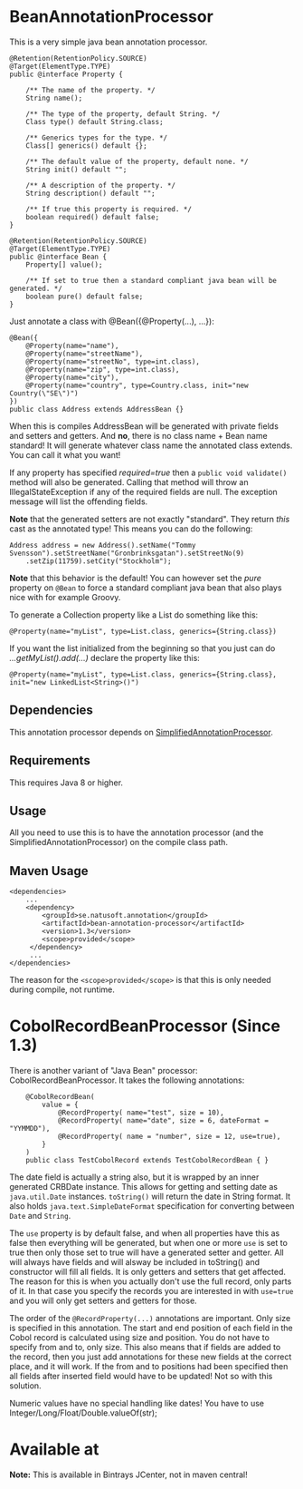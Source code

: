 # BeanAnnotationProcessor

This is a very simple java bean annotation processor. 

    @Retention(RetentionPolicy.SOURCE)
    @Target(ElementType.TYPE)
    public @interface Property {
    
        /** The name of the property. */
        String name();
    
        /** The type of the property, default String. */
        Class type() default String.class;
    
        /** Generics types for the type. */
        Class[] generics() default {};

        /** The default value of the property, default none. */
        String init() default "";
    
        /** A description of the property. */
        String description() default "";
    
        /** If true this property is required. */
        boolean required() default false;
    }

    @Retention(RetentionPolicy.SOURCE)
    @Target(ElementType.TYPE)
    public @interface Bean {
        Property[] value();
    
        /** If set to true then a standard compliant java bean will be generated. */
        boolean pure() default false;
    }

Just annotate a class with @Bean({@Property(...), ...}):

    @Bean({
        @Property(name="name"),
        @Property(name="streetName"),
        @Property(name="streetNo", type=int.class),
        @Property(name="zip", type=int.class),
        @Property(name="city"),
        @Property(name="country", type=Country.class, init="new Country(\"SE\")")
    })
    public class Address extends AddressBean {}

When this is compiles AddressBean will be generated with private fields and setters and getters. And **no**, there is no class name + Bean name standard! It will generate whatever class name the annotated class extends. You can call it what you want!

If any property has specified _required=true_ then a `public void validate()` method will also be generated. Calling that method will throw an IllegalStateException if any of the required fields are null. The exception message will list the offending fields.

**Note** that the generated setters are not exactly "standard". They return _this_ cast as the annotated type! This means you can do the following:

    Address address = new Address().setName("Tommy Svensson").setStreetName("Gronbrinksgatan").setStreetNo(9)
        .setZip(11759).setCity("Stockholm");

**Note** that this behavior is the default! You can however set the _pure_ property on `@Bean` to force a standard compliant java bean that also plays nice with for example Groovy. 

To generate a Collection property like a List do something like this:

    @Property(name="myList", type=List.class, generics={String.class})

If you want the list initialized from the beginning so that you just can do _...getMyList().add(...)_ declare the property like this:

    @Property(name="myList", type=List.class, generics={String.class}, init="new LinkedList<String>()")

## Dependencies

This annotation processor depends on [SimplifiedAnnotationProcessor](https://github.com/tombensve/SimplifiedAnnotationProcessor).

## Requirements

This requires Java 8 or higher.

## Usage

All you need to use this is to have the annotation processor (and the SimplifiedAnnotationProcessor) on the compile class path.

## Maven Usage

    <dependencies>
        ...
        <dependency>
            <groupId>se.natusoft.annotation</groupId>
            <artifactId>bean-annotation-processor</artifactId>
            <version>1.3</version>
            <scope>provided</scope>
         </dependency>
         ...
    </dependencies>

The reason for the `<scope>provided</scope>` is that this is only needed during compile, not runtime.

# CobolRecordBeanProcessor (Since 1.3)

There is another variant of "Java Bean" processor: CobolRecordBeanProcessor. It takes the following annotations:

        @CobolRecordBean(
            value = {
                @RecordProperty( name="test", size = 10),
                @RecordProperty( name="date", size = 6, dateFormat = "YYMMDD"),
                @RecordProperty( name = "number", size = 12, use=true),
            }
        )
        public class TestCobolRecord extends TestCobolRecordBean { }

The date field is actually a string also, but it is wrapped by an 
inner generated CRBDate instance. This allows
for getting and setting date as `java.util.Date` instances. `toString()` will return the date in String format.
It also holds `java.text.SimpleDateFormat` specification for converting between `Date` and `String`. 

The `use` property is by default false, and when all properties
have this as false then everything will be generated, but when
one or more `use` is set to true then only those set to true
will have a generated setter and getter. All will always have
fields and will alsway be included in toString() and constructor
will fill all fields. It is only getters and setters that get 
affected. The reason for this is when you actually don't use
the full record, only parts of it. In that case you specify
the records you are interested in with `use=true` and you
will only get setters and getters for those.

The order of the `@RecordProperty(...)` annotations are important. Only size is specified in this annotation.
The start and end position of each field in the Cobol record is calculated using size and position. You do not
have to specify from and to, only size. This also means that if fields are added to the record, then you just
add annotations for these new fields at the correct place, and it will work. If the from and to positions 
had been specified then all fields after inserted field would have to be updated! Not so with this solution.

Numeric values have no special handling like dates! You have to use Integer/Long/Float/Double.valueOf(str);

# Available at

**Note:** This is available in Bintrays JCenter, not in maven central!
